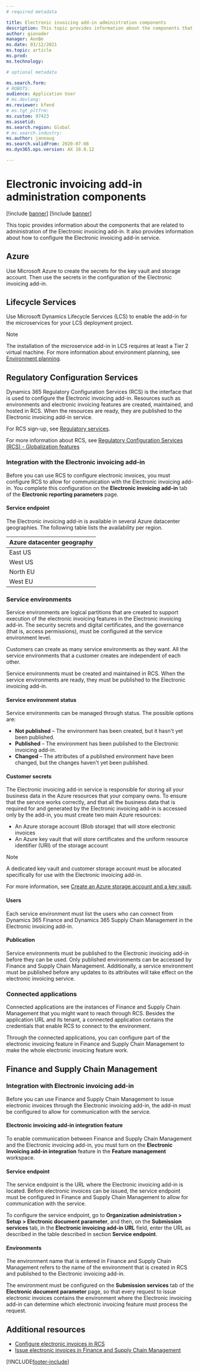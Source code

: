 ```yaml
---
# required metadata

title: Electronic invoicing add-in administration components
description: This topic provides information about the components that are related to administration of the Electronic invoicing add-in.
author: gionoder
manager: AnnBe
ms.date: 03/12/2021
ms.topic: article
ms.prod: 
ms.technology: 

# optional metadata

ms.search.form: 
# ROBOTS: 
audience: Application User
# ms.devlang: 
ms.reviewer: kfend
# ms.tgt_pltfrm: 
ms.custom: 97423
ms.assetid: 
ms.search.region: Global
# ms.search.industry: 
ms.author: janeaug
ms.search.validFrom: 2020-07-08
ms.dyn365.ops.version: AX 10.0.12

---
```


# Electronic invoicing add-in administration components

[!include [banner](../includes/banner.md)]
[!include [banner](../includes/preview-banner.md)]

This topic provides information about the components that are related to administration of the Electronic invoicing add-in. It also provides information about how to configure the Electronic invoicing add-in service.

## Azure

Use Microsoft Azure to create the secrets for the key vault and storage account. Then use the secrets in the configuration of the Electronic invoicing add-in.

## Lifecycle Services

Use Microsoft Dynamics Lifecycle Services (LCS) to enable the add-in for the microservices for your LCS deployment project.

> [!NOTE]
> The installation of the microservice add-in in LCS requires at least a Tier 2 virtual machine. For more information about environment planning, see [Environment planning](../../fin-ops-core/fin-ops/imp-lifecycle/environment-planning.md).
 

## Regulatory Configuration Services

Dynamics 365 Regulatory Configuration Services (RCS) is the interface that is used to configure the Electronic invoicing add-in. Resources such as environments and electronic invoicing features are created, maintained, and hosted in RCS. When the resources are ready, they are published to the Electronic invoicing add-in service.

For RCS sign-up, see [Regulatory services](https://marketing.configure.global.dynamics.com/).

For more information about RCS, see [Regulatory Configuration Services (RCS) - Globalization features](rcs-globalization-feature.md)

### Integration with the Electronic invoicing add-in

Before you can use RCS to configure electronic invoices, you must configure RCS to allow for communication with the Electronic invoicing add-in. You complete this configuration on the **Electronic invoicing add-in** tab of the **Electronic reporting parameters** page.

#### Service endpoint

The Electronic invoicing add-in is available in several Azure datacenter geographies. The following table lists the availability per region.

| Azure datacenter geography |
|----------------------------|
| East US                    |
| West US                    |
| North EU                   |
| West EU                    |

### Service environments

Service environments are logical partitions that are created to support execution of the electronic invoicing features in the Electronic invoicing add-in. The security secrets and digital certificates, and the governance (that is, access permissions), must be configured at the service environment level.

Customers can create as many service environments as they want. All the service environments that a customer creates are independent of each other.

Service environments must be created and maintained in RCS. When the service environments are ready, they must be published to the Electronic invoicing add-in.

#### Service environment status

Service environments can be managed through status. The possible options are:

- **Not published** – The environment has been created, but it hasn't yet been published.
- **Published** – The environment has been published to the Electronic invoicing add-in.
- **Changed** – The attributes of a published environment have been changed, but the changes haven't yet been published.

#### Customer secrets

The Electronic invoicing add-in service is responsible for storing all your business data in the Azure resources that your company owns. To ensure that the service works correctly, and that all the business data that is required for and generated by the Electronic invoicing add-in is accessed only by the add-in, you must create two main Azure resources:

- An Azure storage account (Blob storage) that will store electronic invoices
- An Azure key vault that will store certificates and the uniform resource identifier (URI) of the storage account

> [!NOTE]
> A dedicated key vault and customer storage account must be allocated specifically for use with the Electronic invoicing add-in.

For more information, see [Create an Azure storage account and a key vault](e-invoicing-create-azure-storage-account-key-vault.md).

#### Users

Each service environment must list the users who can connect from Dynamics 365 Finance and Dynamics 365 Supply Chain Management in the Electronic invoicing add-in.

#### Publication

Service environments must be published to the Electronic invoicing add-in before they can be used. Only published environments can be accessed by Finance and Supply Chain Management. Additionally, a service environment must be published before any updates to its attributes will take effect on the electronic invoicing service.

### Connected applications

Connected applications are the instances of Finance and Supply Chain Management that you might want to reach through RCS. Besides the application URL and its tenant, a connected application contains the credentials that enable RCS to connect to the environment.

Through the connected applications, you can configure part of the electronic invoicing feature in Finance and Supply Chain Management to make the whole electronic invoicing feature work.

## Finance and Supply Chain Management

### Integration with Electronic invoicing add-in

Before you can use Finance and Supply Chain Management to issue electronic invoices through the Electronic invoicing add-in, the add-in must be configured to allow for communication with the service.

#### Electronic invoicing add-in integration feature

To enable communication between Finance and Supply Chain Management and the Electronic invoicing add-in, you must turn on the **Electronic Invoicing add-in integration** feature in the **Feature management** workspace.

#### Service endpoint

The service endpoint is the URL where the Electronic invoicing add-in is located. Before electronic invoices can be issued, the service endpoint must be configured in Finance and Supply Chain Management to allow for communication with the service.

To configure the service endpoint, go to **Organization administration \> Setup \> Electronic document parameter**, and then, on the **Submission services** tab, in the **Electronic invoicing add-in URL** field, enter the URL as described in the table described in section **Service endpoint**.

#### Environments

The environment name that is entered in Finance and Supply Chain Management refers to the name of the environment that is created in RCS and published to the Electronic invoicing add-in.

The environment must be configured on the **Submission services** tab of the **Electronic document parameter** page, so that every request to issue electronic invoices contains the environment where the Electronic invoicing add-in can determine which electronic invoicing feature must process the request.

## Additional resources

- [Configure electronic invoices in RCS](e-invoicing-configuration-rcs.md)
- [Issue electronic invoices in Finance and Supply Chain Management](e-invoicing-issuing-electronic-invoices-finance-supply-chain-management.md)


[!INCLUDE[footer-include](../../includes/footer-banner.md)]
